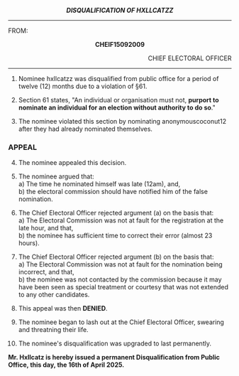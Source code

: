<p align="center"><b><i>
				DISQUALIFICATION OF HXLLCATZZ
</b></i>

---

FROM:
<p align="center"><b>		CHEIF15092009			</b>
<p align="right">		CHIEF ELECTORAL OFFICER

----

1. Nominee hxllcatzz was disqualified from public office for a period of twelve (12) months due to a violation of §61.

2. Section 61 states, "An individual or organisation must not, **purport to nominate an individual for an election without authority to do so**."

3. The nominee violated this section by nominating anonymouscoconut12 after they had already nominated themselves.

### **APPEAL**

4. The nominee appealed this decision.

5. The nominee argued that: <br/>
  a) The time he nominated himself was late (12am), and, <br/>
  b) the electoral commission should have notified him of the false nomination. 

6. The Chief Electoral Officer rejected argument (a) on the basis that: <br/>
  a) The Electoral Commission was not at fault for the registration at the late hour, and that, <br/>
  b) the nominee has sufficient time to correct their error (almost 23 hours).

7. The Chief Electoral Officer rejected argument (b) on the basis that: <br/>
  a) The Electoral Commission was not at fault for the nomination being incorrect, and that, <br/>
  b) the nominee was not contacted by the commission because it may have been seen as special treatment or courtesy that was not extended to any other candidates.

8. This appeal was then **DENIED**.

9. The nominee began to lash out at the Chief Electoral Officer, swearing and threatning their life.

10. The nominee's disqualification was upgraded to last permanently.

**Mr. Hxllcatz is hereby issued a permanent Disqualification from Public Office, this day, the 16th of April 2025.**
